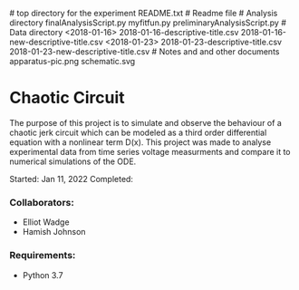 <Chaotic Circuit>      # top directory for the experiment
   README.txt          # Readme file
   <Analysis>          # Analysis directory
      finalAnalysisScript.py
      myfitfun.py
      preliminaryAnalysisScript.py
   <Data>              # Data directory
      <2018-01-16>
         2018-01-16-descriptive-title.csv
         2018-01-16-new-descriptive-title.csv
      <2018-01-23>
         2018-01-23-descriptive-title.csv
         2018-01-23-new-descriptive-title.csv
<Notes>                # Notes and and other documents
      apparatus-pic.png
      schematic.svg 

# Chaotic Circuit

The purpose of this project is to simulate and observe the behaviour of a chaotic jerk circuit which can be modeled as a third order differential equation with a nonlinear term D(x). This project was made to analyse experimental data from time series voltage measurments and compare it to numerical simulations of the ODE.

Started: Jan 11, 2022
Completed:

### Collaborators:
 - Elliot Wadge
 - Hamish Johnson

### Requirements:
 - Python 3.7
 